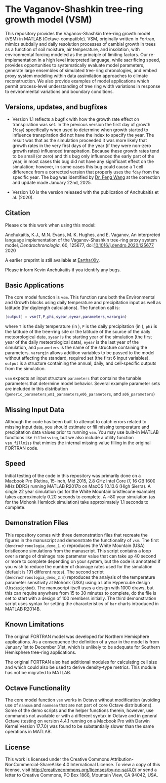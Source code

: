 # The Vaganov-Shashkin tree-ring growth model (VSM)

This repository provides the Vaganov-Shashkin tree-ring growth model (VSM) in MATLAB (Octave-compatible).  VSM, originally written in Fortran, mimics subdaily and daily resolution processes of cambial growth in trees as a function of soil moisture, air temperature, and insolation, with environmental forcing modeled as the principle of limiting factors.  Our re-implementation in a high level interpreted language, while sacrificing speed, provides opportunities to systematically evaluate model parameters, generate large ensembles of simulated tree-ring chronologies, and embed proxy system modeling within data assimilation approaches to climate reconstruction.  We also provide examples of model applications which permit process-level understanding of tree ring width variations in response to environmental variations and boundary conditions. 

## Versions, updates, and bugfixes

* Version 1.1 reflects a bugfix with how the growth rate effect on transpiration was set.  In the previous version the first day of growth (`fday`) specifically when used to determine when growth started to influence transpiration did not have the index to specify the year.  The result was that as the simulation proceeded it was more likely that growth rates in the very first days of the year (if they were non-zero growth rates) influenced transpiration.  Because these growth rates tend to be small (or zero) and this bug only influenced the early part of the year, in most cases this bug did not have any significant effect on the simulation; however, in some cases this bug could cause a 1 cell difference from a corrected version that properly uses the `fday` from the specific year.  The bug was identified by [Dr. Feng Wang](https://www.researchgate.net/profile/Feng-Wang-167) at the correction and update made January 22nd, 2025. 

* Version 1.0 is the version released with the publication of Anchukaitis et al. (2020). 

## Citation

Please cite this work when using this model:

Anchukaitis, K.J., M.N. Evans, M. K. Hughes, and E. Vaganov, An interpreted language implementation of the Vaganov-Shashkin tree-ring proxy system model, *Dendrochronologia*, 60, 125677, doi:[10.1016/j.dendro.2020.125677](https://doi.org/10.1016/j.dendro.2020.125677), 2020

A earlier preprint is still available at [EartharXiv](https://doi.org/10.31223/osf.io/ruyad). 

Please inform Kevin Anchukaitis if you identify any bugs.  

## Basic Applications

The core model function is `vsm`. This function runs both the Environmental and Growth blocks using daily temperature and precipitation input as well as latitude (for daylength calculations).  The function call is:

```matlab
[output] = vsm(T,P,phi,syear,eyear,parameters,varargin)
```

where `T` is the daily temperature (in ), `P` is the daily precipitation (in ), `phi` is the latitude of the tree-ring site or the latitude of the source of the daily meteorological data, `syear` is the starting year of the simulation (the first year of the daily meteorological data), `eyear` is the last year of the simulation, and `parameters` is the name of the structure containing the parameters. `varargin` allows addition variables to be passed to the model without affecting the standard, required set (the first 6 input variables). `output` is a structure containing the annual, daily, and cell-specific outputs from the simulation. 

`vsm` expects an input structure `parameters` that contains the tunable parameters that determine model behavior. Several example parameter sets are included in this distribution (`generic_parameters`,`wm1_parameters`,`e06_parameters`, and `a06_parameters`)

## Missing Input Data

Although the code has been built to attempt to catch errors related to missing input data, you should estimate or fill missing temperature and precipitation data values prior to running `vsm`.  You may use built-in MATLAB functions like `fillmissing`, but we also include a utility function `vsm_fillmiss` that mimics the internal missing value filling in the original FORTRAN code. 

## Speed
Initial testing of the code in this repository was primarily done on a Macbook Pro (Retina, 15-inch, Mid 2015, 2.8 GHz Intel Core i7, 16 GB 1600 MHz DDR3) running MATLAB R2017b on MacOS 10.13.6 (High Sierra).  A single 22 year simulation (as for the White Mountain bristlecone example) takes approximately 0.20 seconds to complete. A ~80 year simulation (as for the Mohonk Hemlock simulation) take approximately 1.1 seconds to complete. 

## Demonstration Files

This repository comes with three demonstration files that recreate the figures in the manuscript and demonstrate the functionality of `vsm`. The first (`dendrochronologia_demo_1.m`) reproduces the White Mountain (USA) bristlecone simulations from the manuscript.  This script contains a loop over a range of drainage rate parameter value that can take up 40 second or more to complete depending on your system, but the code is annotated if you wish to reduce the number of drainage rates used for the simulation (default is 191 different rates). The second script (`dendrochronologia_demo_2.m`) reproduces the analysis of the temperature parameter sensitivity at Mohonk (USA) using a Latin Hypercube design (`lhsdesignbnd`).  The manuscript itself uses a design with 1000 draws, but this can require anywhere from 15 to 30 minutes to complete, do the file is set to start with a design of 100 members initially.  The third demonstration script uses syntax for setting the characteristics of `bar` charts introduced in MATLAB R2014B. 

## Known Limitations

The original FORTRAN model was developed for Northern Hemisphere applications.  As a consequence the definition of a year in the model is from January 1st to December 31st, which is unlikely to be adequate for Southern Hemisphere tree-ring applications. 

The original FORTRAN also had additional modules for calculating cell size and which could also be used to derive density-type metrics.  This module has not be migrated to MATLAB. 

## Octave Functionality

The core model function `vsm` works in Octave without modification (avoiding use of `nansum` and `nanmean` that are not part of core Octave distributions). Some of the demo scripts and the helper functions therein, however, use commands not available or with a different syntax in Octave and in general Octave (testing on version 4.4.1 running on a Macbook Pro with Darwin Kernel Version 17.7.0) was found to be substantially slower than the same operations in MATLAB. 

## License

This work is licensed under the Creative Commons Attribution-NonCommercial-ShareAlike 4.0 International License. To view a copy of this license, visit http://creativecommons.org/licenses/by-nc-sa/4.0/ or send a letter to Creative Commons, PO Box 1866, Mountain View, CA 94042, USA.
